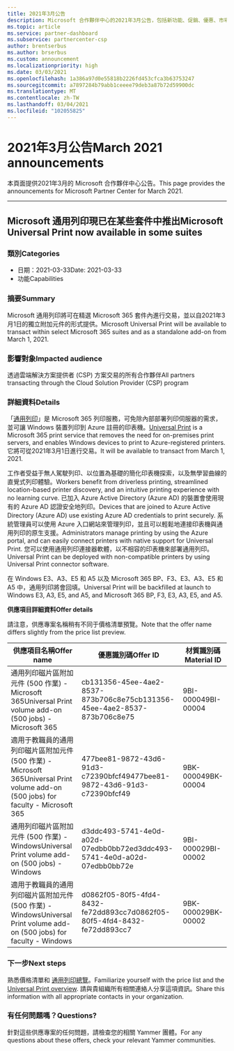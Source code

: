 ```yaml
---
title: 2021年3月公告
description: Microsoft 合作夥伴中心的2021年3月公告，包括新功能、促銷、優惠、市場或現有供應專案的變更。
ms.topic: article
ms.service: partner-dashboard
ms.subservice: partnercenter-csp
author: brentserbus
ms.author: brserbus
ms.custom: announcement
ms.localizationpriority: high
ms.date: 03/03/2021
ms.openlocfilehash: 1a386a97d0e55818b2226fd453cfca3b63753247
ms.sourcegitcommit: a7897284b79abb1ceeee79deb3a87b72d59900dc
ms.translationtype: MT
ms.contentlocale: zh-TW
ms.lasthandoff: 03/04/2021
ms.locfileid: "102055825"
---
```

# <a name="march-2021-announcements"></a><span data-ttu-id="e42c0-103">2021年3月公告</span><span class="sxs-lookup"><span data-stu-id="e42c0-103">March 2021 announcements</span></span>

<span data-ttu-id="e42c0-104">本頁面提供2021年3月的 Microsoft 合作夥伴中心公告。</span><span class="sxs-lookup"><span data-stu-id="e42c0-104">This page provides the announcements for Microsoft Partner Center for March 2021.</span></span>

________________
## <a name="microsoft-universal-print-now-available-in-some-suites"></a><a name="1"></a> <span data-ttu-id="e42c0-105">Microsoft 通用列印現已在某些套件中推出</span><span class="sxs-lookup"><span data-stu-id="e42c0-105">Microsoft Universal Print now available in some suites</span></span>

### <a name="categories"></a><span data-ttu-id="e42c0-106">類別</span><span class="sxs-lookup"><span data-stu-id="e42c0-106">Categories</span></span>

- <span data-ttu-id="e42c0-107">日期：2021-03-33</span><span class="sxs-lookup"><span data-stu-id="e42c0-107">Date: 2021-03-33</span></span>
- <span data-ttu-id="e42c0-108">功能</span><span class="sxs-lookup"><span data-stu-id="e42c0-108">Capabilities</span></span>

### <a name="summary"></a><span data-ttu-id="e42c0-109">摘要</span><span class="sxs-lookup"><span data-stu-id="e42c0-109">Summary</span></span>

<span data-ttu-id="e42c0-110">Microsoft 通用列印將可在精選 Microsoft 365 套件內進行交易，並以自2021年3月1日的獨立附加元件的形式提供。</span><span class="sxs-lookup"><span data-stu-id="e42c0-110">Microsoft Universal Print will be available to transact within select Microsoft 365 suites and as a standalone add-on from March 1, 2021.</span></span>

### <a name="impacted-audience"></a><span data-ttu-id="e42c0-111">影響對象</span><span class="sxs-lookup"><span data-stu-id="e42c0-111">Impacted audience</span></span>

<span data-ttu-id="e42c0-112">透過雲端解決方案提供者 (CSP) 方案交易的所有合作夥伴</span><span class="sxs-lookup"><span data-stu-id="e42c0-112">All partners transacting through the Cloud Solution Provider (CSP) program</span></span>

### <a name="details"></a><span data-ttu-id="e42c0-113">詳細資料</span><span class="sxs-lookup"><span data-stu-id="e42c0-113">Details</span></span>

<span data-ttu-id="e42c0-114">「[通用列印](https://aka.ms/universalprint)」是 Microsoft 365 列印服務，可免除內部部署列印伺服器的需求，並可讓 Windows 裝置列印到 Azure 註冊的印表機。</span><span class="sxs-lookup"><span data-stu-id="e42c0-114">[Universal Print](https://aka.ms/universalprint) is a Microsoft 365 print service that removes the need for on-premises print servers, and enables Windows devices to print to Azure-registered printers.</span></span> <span data-ttu-id="e42c0-115">它將可從2021年3月1日進行交易。</span><span class="sxs-lookup"><span data-stu-id="e42c0-115">It will be available to transact from March 1, 2021.</span></span>

<span data-ttu-id="e42c0-116">工作者受益于無人駕駛列印、以位置為基礎的簡化印表機探索，以及無學習曲線的直覺式列印體驗。</span><span class="sxs-lookup"><span data-stu-id="e42c0-116">Workers benefit from driverless printing, streamlined location-based printer discovery, and an intuitive printing experience with no learning curve.</span></span> <span data-ttu-id="e42c0-117">已加入 Azure Active Directory (Azure AD) 的裝置會使用現有的 Azure AD 認證安全地列印。</span><span class="sxs-lookup"><span data-stu-id="e42c0-117">Devices that are joined to Azure Active Directory (Azure AD) use existing Azure AD credentials to print securely.</span></span> <span data-ttu-id="e42c0-118">系統管理員可以使用 Azure 入口網站來管理列印，並且可以輕鬆地連接印表機與通用列印的原生支援。</span><span class="sxs-lookup"><span data-stu-id="e42c0-118">Administrators manage printing by using the Azure portal, and can easily connect printers with native support for Universal Print.</span></span> <span data-ttu-id="e42c0-119">您可以使用通用列印連接器軟體，以不相容的印表機來部署通用列印。</span><span class="sxs-lookup"><span data-stu-id="e42c0-119">Universal Print can be deployed with non-compatible printers by using Universal Print connector software.</span></span>

<span data-ttu-id="e42c0-120">在 Windows E3、A3、E5 和 A5 以及 Microsoft 365 BP、F3、E3、A3、E5 和 A5 中，通用列印將會回填。</span><span class="sxs-lookup"><span data-stu-id="e42c0-120">Universal Print will be backfilled at launch to Windows E3, A3, E5, and A5, and Microsoft 365 BP, F3, E3, A3, E5, and A5.</span></span>  

<span data-ttu-id="e42c0-121">**供應項目詳細資料**</span><span class="sxs-lookup"><span data-stu-id="e42c0-121">**Offer details**</span></span>

<span data-ttu-id="e42c0-122">請注意，供應專案名稱稍有不同于價格清單預覽。</span><span class="sxs-lookup"><span data-stu-id="e42c0-122">Note that the offer name differs slightly from the price list preview.</span></span>

| <span data-ttu-id="e42c0-123">供應項目名稱</span><span class="sxs-lookup"><span data-stu-id="e42c0-123">Offer name</span></span> | <span data-ttu-id="e42c0-124">優惠識別碼</span><span class="sxs-lookup"><span data-stu-id="e42c0-124">Offer ID</span></span> | <span data-ttu-id="e42c0-125">材質識別碼</span><span class="sxs-lookup"><span data-stu-id="e42c0-125">Material ID</span></span> |
| ------ |----------- |----------- |  
| <span data-ttu-id="e42c0-126">通用列印磁片區附加元件 (500 作業) -Microsoft 365</span><span class="sxs-lookup"><span data-stu-id="e42c0-126">Universal Print volume add-on (500 jobs) - Microsoft 365</span></span>  | <span data-ttu-id="e42c0-127">cb131356-45ee-4ae2-8537-873b706c8e75</span><span class="sxs-lookup"><span data-stu-id="e42c0-127">cb131356-45ee-4ae2-8537-873b706c8e75</span></span>     | <span data-ttu-id="e42c0-128">9BI-00004</span><span class="sxs-lookup"><span data-stu-id="e42c0-128">9BI-00004</span></span>   |
| <span data-ttu-id="e42c0-129">適用于教職員的通用列印磁片區附加元件 (500 作業) -Microsoft 365</span><span class="sxs-lookup"><span data-stu-id="e42c0-129">Universal Print volume add-on (500 jobs) for faculty - Microsoft 365</span></span>   | <span data-ttu-id="e42c0-130">477bee81-9872-43d6-91d3-c72390bfcf49</span><span class="sxs-lookup"><span data-stu-id="e42c0-130">477bee81-9872-43d6-91d3-c72390bfcf49</span></span>   | <span data-ttu-id="e42c0-131">9BK-00004</span><span class="sxs-lookup"><span data-stu-id="e42c0-131">9BK-00004</span></span>   |
| <span data-ttu-id="e42c0-132">通用列印磁片區附加元件 (500 作業) -Windows</span><span class="sxs-lookup"><span data-stu-id="e42c0-132">Universal Print volume add-on (500 jobs) - Windows</span></span>    | <span data-ttu-id="e42c0-133">d3ddc493-5741-4e0d-a02d-07edbb0bb72e</span><span class="sxs-lookup"><span data-stu-id="e42c0-133">d3ddc493-5741-4e0d-a02d-07edbb0bb72e</span></span>   | <span data-ttu-id="e42c0-134">9BI-00002</span><span class="sxs-lookup"><span data-stu-id="e42c0-134">9BI-00002</span></span>   |
| <span data-ttu-id="e42c0-135">適用于教職員的通用列印磁片區附加元件 (500 作業) -Windows</span><span class="sxs-lookup"><span data-stu-id="e42c0-135">Universal Print volume add-on (500 jobs) for faculty - Windows</span></span>   |  <span data-ttu-id="e42c0-136">d0862f05-80f5-4fd4-8432-fe72dd893cc7</span><span class="sxs-lookup"><span data-stu-id="e42c0-136">d0862f05-80f5-4fd4-8432-fe72dd893cc7</span></span>  | <span data-ttu-id="e42c0-137">9BK-00002</span><span class="sxs-lookup"><span data-stu-id="e42c0-137">9BK-00002</span></span>   |

### <a name="next-steps"></a><span data-ttu-id="e42c0-138">下一步</span><span class="sxs-lookup"><span data-stu-id="e42c0-138">Next steps</span></span>

<span data-ttu-id="e42c0-139">熟悉價格清單和 [通用列印總覽](/universal-print/fundamentals/universal-print-whatis)。</span><span class="sxs-lookup"><span data-stu-id="e42c0-139">Familiarize yourself with the price list and the [Universal Print overview](/universal-print/fundamentals/universal-print-whatis).</span></span> <span data-ttu-id="e42c0-140">請與貴組織所有相關連絡人分享這項資訊。</span><span class="sxs-lookup"><span data-stu-id="e42c0-140">Share this information with all appropriate contacts in your organization.</span></span>

### <a name="questions"></a><span data-ttu-id="e42c0-141">有任何問題嗎？</span><span class="sxs-lookup"><span data-stu-id="e42c0-141">Questions?</span></span>

<span data-ttu-id="e42c0-142">針對這些供應專案的任何問題，請檢查您的相關 Yammer 團體。</span><span class="sxs-lookup"><span data-stu-id="e42c0-142">For any questions about these offers, check your relevant Yammer communities.</span></span>
